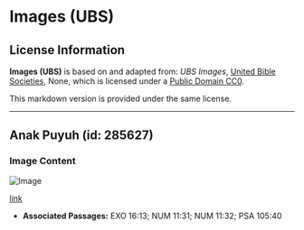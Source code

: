 # Images (UBS)

## License Information

**Images (UBS)** is based on and adapted from: _UBS Images_, [United Bible Societies](https://unitedbiblesocieties.org/), None, which is licensed under a [Public Domain CC0](https://creativecommons.org/public-domain/cc0/).

This markdown version is provided under the same license.



--------------------------------

## Anak Puyuh (id: 285627)

### Image Content

![Image](https://cdn.aquifer.bible/aquifer-content/resources/Media/WEB-0739_quail_young.jpg)

[link](https://cdn.aquifer.bible/aquifer-content/resources/Media/WEB-0739_quail_young.jpg)

* **Associated Passages:** EXO 16:13; NUM 11:31; NUM 11:32; PSA 105:40

